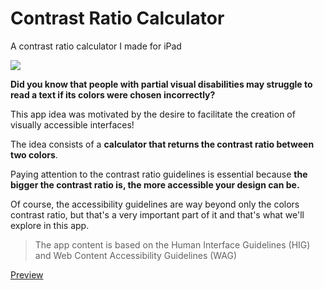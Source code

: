 # Contrast Ratio Calculator
A contrast ratio calculator I made for iPad

<img src="https://i.imgur.com/a6Khvwd.png" />

**Did you know that people with partial visual disabilities may struggle to read a text if its colors were chosen incorrectly?**
 
 This app idea was motivated by the desire to facilitate the creation of visually accessible interfaces!
 
 The idea consists of a **calculator that returns the contrast ratio between two colors**.
  
 Paying attention to the contrast ratio guidelines is essential because **the bigger the contrast ratio is, the more accessible your design can be.**

 
 Of course, the accessibility guidelines are way beyond only the colors contrast ratio, but that's a very important part of it and that's what we'll explore in this app.
 
> The app content is based on the Human Interface Guidelines (HIG) and Web Content Accessibility Guidelines (WAG)
 
 [Preview](https://i.imgur.com/sH0o9KB.mp4)
